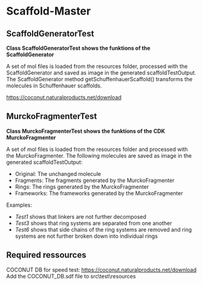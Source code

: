 # Scaffold-Master
## ScaffoldGeneratorTest
__Class ScaffoldGeneratorTest shows the funktions of the ScaffoldGenerator__

  A set of mol files is loaded from the resources folder, processed with the ScaffoldGenerator and saved as image in the generated scaffoldTestOutput. 
  The ScaffoldGenerator method getSchuffenhauerScaffold() transforms the molecules in Schuffenhauer scaffolds.

https://coconut.naturalproducts.net/download

## MurckoFragmenterTest

__Class MurckoFragmenterTest shows the funktions of the CDK MurckoFragmenter__
  
  A set of mol files is loaded from the resources folder and processed with the MurckoFragmenter. The following molecules are saved as image in the generated scaffoldTestOutput:
  * Original: The unchanged molecule
  * Fragments: The fragments generated by the MurckoFragmenter
  * Rings: The rings generated by the MurckoFragmenter
  * Frameworks: The frameworks generated by the MurckoFragmenter
  
  Examples:
  * *Test1* shows that linkers are not further decomposed
  * *Test3* shows that ring systems are separated from one another
  * *Test6* shows that side chains of the ring systems are removed and ring systems are not further broken down into individual rings

## Required ressources
COCONUT DB for speed test: https://coconut.naturalproducts.net/download
Add the COCONUT_DB.sdf file to src\test\resources

